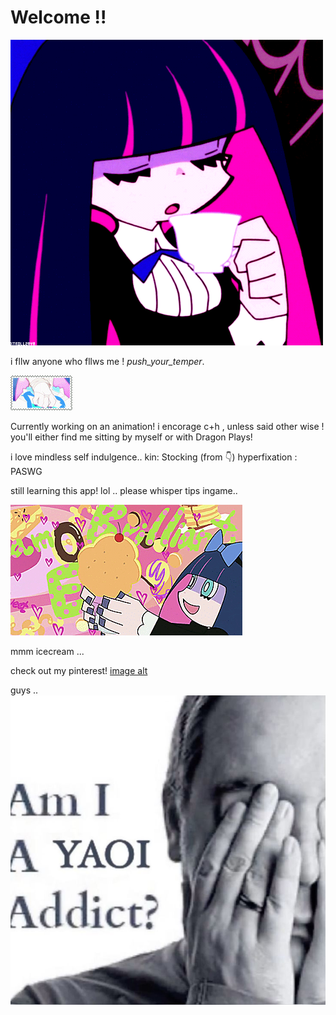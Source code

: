 # Welcome !!
![image alt](https://github.com/Americxne-101/Americxne-101/blob/127b4190ca18a0a7c9c002f98751cbc0a10e057d/ade8151ed4c1aaf1a57e37c40ab69fca.gif)

 i fllw anyone who fllws me !
  _push_your_temper_.

   ![image alt](https://github.com/Americxne-101/Americxne-101/blob/41c92412dd23ec2e0f62916d4d60a00bec45adbd/tumblr_pw9859VfCE1xbgu08o6_100.gif)





Currently working on an animation!
 i encorage c+h , unless said other wise ! you'll either find me sitting by myself or with Dragon Plays!



i love mindless self indulgence..
 kin: Stocking (from 👇)
   hyperfixation : PASWG


still learning this app! lol ..
   please whisper tips ingame.. 

   
![image alt](https://github.com/Americxne-101/Americxne-101/blob/0dc4bf41e5233c1a7766d1a919a45ea4d70b352f/f69e78305c46bc2bc048cf5bb3c8d66c.gif)

 mmm icecream ...

   check out my pinterest!
  [image alt](https://pin.it/6n62aM7YG)





guys ..
![image alt](https://github.com/Americxne-101/Americxne-101/blob/a70dd3696ca05049a2ec6de28592adc2d7a40e49/a7b39a453e31cc90bf52b2d9f1162ddd.jpg)
